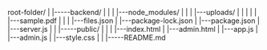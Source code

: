 root-folder/
|
|-----backend/
|	|
|	|---node_modules/
|	|
|	|---uploads/
|	|	|
|	|	|---sample.pdf
|	|
|	|---files.json
|	|---package-lock.json
|	|---package.json
|	|---server.js
|
|
|-----public/
|	|
|	|---index.html
|	|---admin.html
|	|---app.js
|	|---admin.js
|	|---style.css
|
|
|-----README.md